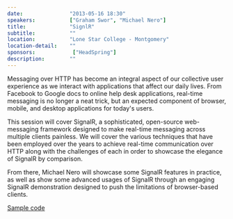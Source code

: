 ```yaml
---
date:               "2013-05-16 18:30"
speakers:           ["Graham Swor", "Michael Nero"]
title:              "SignlR"
subtitle:           ""
location:           "Lone Star College - Montgomery"
location-detail:    ""
sponsors:            ["HeadSpring"]
description:        ""
---
```

Messaging over HTTP has become an integral aspect of our collective user experience as we interact with
applications that affect our daily lives.  From Facebook to Google docs to online help desk applications,
real-time messaging is no longer a neat trick, but an expected component of browser, mobile, and desktop
applications for today's users.

This session will cover SignalR, a sophisticated, open-source web-messaging framework designed to make real-time
messaging across multiple clients painless.  We will cover the various techniques that have been employed over
the years to achieve real-time communication over HTTP along with the challenges of each in order to showcase the
elegance of SignalR by comparison.

From there, Michael Nero will showcase some SignalR features in practice, as well as show some
advanced usages of SignalR through an engaging SignalR demonstration designed to push the limitations
of browser-based clients.

[Sample code](https://github.com/NHDNUG/SignalR-demos)

